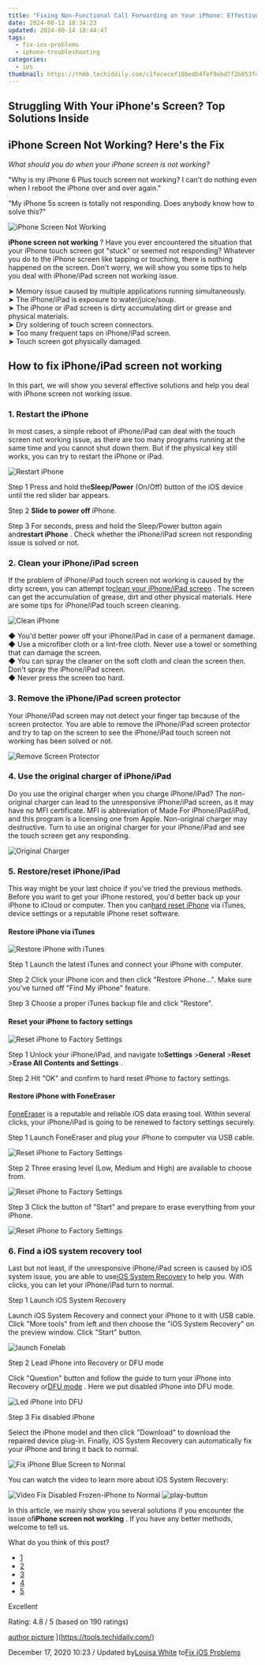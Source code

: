 ```yaml
---
title: "Fixing Non-Functional Call Forwarding on Your iPhone: Effective Solutions and Tips"
date: 2024-08-12 18:34:23
updated: 2024-08-14 10:44:47
tags:
  - fix-ios-problems
  - iphone-troubleshooting
categories:
  - ios
thumbnail: https://thmb.techidaily.com/c1fececef10bedb4fef9ebd7f2b853faa68d2a84ac1f20b42c3b2db4cf801728.png
---
```


## Struggling With Your iPhone's Screen? Top Solutions Inside

## iPhone Screen Not Working? Here's the Fix

_What should you do when your iPhone screen is not working?_

 "Why is my iPhone 6 Plus touch screen not working? I can't do nothing even when I reboot the iPhone over and over again."

 "My iPhone 5s screen is totally not responding. Does anybody know how to solve this?"

![iPhone Screen Not Working](https://www.aiseesoft.com/images/iphone-data-eraser/iphone-screen-not-working.jpg)

**iPhone screen not working** ? Have you ever encountered the situation that your iPhone touch screen got "stuck" or seemed not responding? Whatever you do to the iPhone screen like tapping or touching, there is nothing happened on the screen. Don't worry, we will show you some tips to help you deal with iPhone/iPad screen not working issue.

 ➤ Memory issue caused by multiple applications running simultaneously.  
 ➤ The iPhone/iPad is exposure to water/juice/soup.  
 ➤ The iPhone or iPad screen is dirty accumulating dirt or grease and physical materials.  
 ➤ Dry soldering of touch screen connectors.  
 ➤ Too many frequent taps on iPhone/iPad screen.  
 ➤ Touch screen got physically damaged.

## How to fix iPhone/iPad screen not working

 In this part, we will show you several effective solutions and help you deal with iPhone screen not working issue.

### 1\. Restart the iPhone

 In most cases, a simple reboot of iPhone/iPad can deal with the touch screen not working issue, as there are too many programs running at the same time and you cannot shut down them. But if the physical key still works, you can try to restart the iPhone or iPad.

![Restart iPhone](https://www.aiseesoft.com/images/iphone-data-eraser/restart-iphone.jpg)

Step 1 Press and hold the**Sleep/Power** (On/Off) button of the iOS device until the red slider bar appears.

Step 2 **Slide to power off** iPhone.

Step 3 For seconds, press and hold the Sleep/Power button again and**restart iPhone** . Check whether the iPhone/iPad screen not responding issue is solved or not.

### 2\. Clean your iPhone/iPad screen

 If the problem of iPhone/iPad touch screen not working is caused by the dirty screen, you can attempt to[clean your iPhone/iPad screen](https://tools.techidaily.com/) . The screen can get the accumulation of grease, dirt and other physical materials. Here are some tips for iPhone/iPad touch screen cleaning.

![Clean iPhone](https://www.aiseesoft.com/images/iphone-data-eraser/clean-iphone.jpg)

 ◆ You'd better power off your iPhone/iPad in case of a permanent damage.  
 ◆ Use a microfiber cloth or a lint-free cloth. Never use a towel or something that can damage the screen.  
 ◆ You can spray the cleaner on the soft cloth and clean the screen then. Don't spray the iPhone/iPad screen.  
 ◆ Never press the screen too hard.

### 3\. Remove the iPhone/iPad screen protector

 Your iPhone/iPad screen may not detect your finger tap because of the screen protector. You are able to remove the iPhone/iPad screen protector and try to tap on the screen to see the iPhone/iPad touch screen not working has been solved or not.

![Remove Screen Protector](https://www.aiseesoft.com/images/iphone-data-eraser/remove-screen-protector.jpg)

### 4\. Use the original charger of iPhone/iPad

 Do you use the original charger when you charge iPhone/iPad? The non-original charger can lead to the unresponsive iPhone/iPad screen, as it may have no MFI certificate. MFI is abbreviation of Made For iPhone/iPad/iPod, and this program is a licensing one from Apple. Non-original charger may destructive. Turn to use an original charger for your iPhone/iPad and see the touch screen get any responding.

![Original Charger](https://www.aiseesoft.com/images/iphone-data-eraser/original-charger.jpg)

### 5\. Restore/reset iPhone/iPad

 This way might be your last choice if you've tried the previous methods. Before you want to get your iPhone restored, you'd better back up your iPhone to iCloud or computer. Then you can[hard reset iPhone](https://tools.techidaily.com/) via iTunes, device settings or a reputable iPhone reset software.

#### Restore iPhone via iTunes

![Restore iPhone with iTunes](https://www.aiseesoft.com/images/resource/restore-iphone6-with-itunes.jpg)

Step 1 Launch the latest iTunes and connect your iPhone with computer.

Step 2 Click your iPhone icon and then click "Restore iPhone...". Make sure you've turned off "Find My iPhone" feature.

Step 3 Choose a proper iTunes backup file and click "Restore".

#### Reset your iPhone to factory settings

![Reset iPhone to Factory Settings](https://www.aiseesoft.com/images/resource/erase-all-content-settings.jpg)

Step 1 Unlock your iPhone/iPad, and navigate to**Settings** \>**General** \>**Reset** \>**Erase All Contents and Settings** .

Step 2 Hit "OK" and confirm to hard reset iPhone to factory settings.

#### Restore iPhone with FoneEraser

[FoneEraser](https://tools.techidaily.com/aiseesoft/fone-eraser/) is a reputable and reliable iOS data erasing tool. Within several clicks, your iPhone/iPad is going to be renewed to factory settings securely.

[](https://secure.2checkout.com/order/checkout.php?PRODS=4645623&QTY=1&AFFILIATE=108875&CART=1)

Step 1 Launch FoneEraser and plug your iPhone to computer via USB cable.

![Reset iPhone to Factory Settings](https://www.aiseesoft.com/images/iphone-data-eraser/connect-ipad.jpg)

Step 2 Three erasing level (Low, Medium and High) are available to choose from.

![Reset iPhone to Factory Settings](https://www.aiseesoft.com/images/iphone-data-eraser/select-erasing-level.jpg)

Step 3 Click the button of "Start" and prepare to erase everything from your iPhone.

![Reset iPhone to Factory Settings](https://www.aiseesoft.com/images/iphone-data-eraser/erase-ipad-history-and-cookies.jpg)

### 6\. Find a iOS system recovery tool

 Last but not least, if the unresponsive iPhone/iPad screen is caused by iOS system issue, you are able to use[iOS System Recovery](https://tools.techidaily.com/aiseesoft/ios-system-recovery/) to help you. With clicks, you can let your iPhone/iPad turn to normal.

[](https://secure.2checkout.com/order/cart.php?PRODS=4644627&QTY=1&AFFILIATE=108875) [](https://secure.2checkout.com/order/cart.php?PRODS=4659467&QTY=1&AFFILIATE=108875)

Step 1 Launch iOS System Recovery

 Launch iOS System Recovery and connect your iPhone to it with USB cable. Click "More tools" from left and then choose the "iOS System Recovery" on the preview window. Click "Start" button.

![launch Fonelab](https://www.aiseesoft.com/images/iphone-data-recovery/fix/interface.jpg)

Step 2 Lead iPhone into Recovery or DFU mode

 Click "Question" button and follow the guide to turn your iPhone into Recovery or[DFU mode](https://tools.techidaily.com/) . Here we put disabled iPhone into DFU mode.

![Led iPhone into DFU](https://www.aiseesoft.com/images/iphone-data-recovery/fix/into-dfu.jpg)

Step 3 Fix disabled iPhone

 Select the iPhone model and then click "Download" to download the repaired device plug-in. Finally, iOS System Recovery can automatically fix your iPhone and bring it back to normal.

![Fix iPhone Blue Screen to Normal](https://www.aiseesoft.com/images/iphone-data-recovery/fix/repairing.jpg)

 You can watch the video to learn more about iOS System Recovery:

![Video Fix Disabled Frozen-iPhone to Normal](https://www.aiseesoft.com/images/youtube-video/video-fix-disabled-frozen-iphone-to-normal.jpg) ![play-button](https://www.aiseesoft.com/images/play-button.png)

 In this article, we mainly show you several solutions if you encounter the issue of**iPhone screen not working** . If you have any better methods, welcome to tell us.

What do you think of this post?

* [1](https://tools.techidaily.com/)
* [2](https://tools.techidaily.com/)
* [3](https://tools.techidaily.com/)
* [4](https://tools.techidaily.com/)
* [5](https://tools.techidaily.com/)

Excellent

Rating: 4.8 / 5 (based on 190 ratings)

[author picture](https://www.aiseesoft.com/images/author/louisa.png) ](https://tools.techidaily.com/)

 December 17, 2020 10:23 / Updated by[Louisa White](https://tools.techidaily.com/) to[Fix iOS Problems](https://tools.techidaily.com/)

<ins class="adsbygoogle"
     style="display:block"
     data-ad-format="autorelaxed"
     data-ad-client="ca-pub-7571918770474297"
     data-ad-slot="1223367746"></ins>



<ins class="adsbygoogle"
     style="display:block"
     data-ad-client="ca-pub-7571918770474297"
     data-ad-slot="8358498916"
     data-ad-format="auto"
     data-full-width-responsive="true"></ins>
